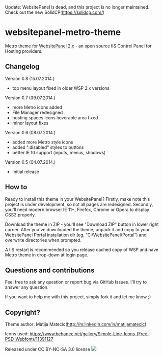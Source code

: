 Update: WebsitePanel is dead, and this project is no longer maintained. Check out the new SolidCP(https://solidcp.com/)

websitepanel-metro-theme
========================

Metro theme for [WebsitePanel 2.x](http://www.websitepanel.net/) - an open source IIS Control Panel for Hosting providers.

Changelog
-----
Version 0.8 (15.07.2014.)
- top menu layout fixed in older WSP 2.x versions

Version 0.7 (09.07.2014.)
- more Metro icons added
- File Manager redesigned
- hosting spaces icons hoverable area fixed
- minor layout fixes

Version 0.6 (08.07.2014.)
- added more Metro style icons
- added ":disabled" styles to buttons
- better IE 10 support (inputs, menus, shadows)

Version 0.5 (04.07.2014.)
- Initial release

How to
-----
Ready to install this theme in your WebsitePanel? Firstly, make note this project is under development, so not all pages are redesigned. Secondly, you'll need modern browser IE 11+, Firefox, Chrome or Opera to display CSS3 properly.

Download the theme in ZIP - you'll see "Download ZIP" button in lower right corner.
After you've downloaded the theme, unpack it and copy to your WebsitePanel Portal installation dir (eg. "C:\WebsitePanel\Portal\") and overwrite directories when prompted.

A IIS restart is recommended so you release cached copy of WSP and have Metro theme in drop-down at login page.

Questions and contributions
-----
Feel free to ask any question or report bug via GitHub Issues. I'll try to answer any question.

If you want to help me with this project, simply fork it and let me know ;)

Copyright?
-----
Theme author: Matija Matecic(http://hr.linkedin.com/in/matijamatecic)

Icons used: https://www.behance.net/gallery/Simple-Line-Icons-(Free-PSD-Webfont)/11391127

Released under CC BY-NC-SA 3.0 license [![](http://i.creativecommons.org/l/by-nc-sa/3.0/88x31.png)](http://creativecommons.org/licenses/by-nc-sa/3.0/)
